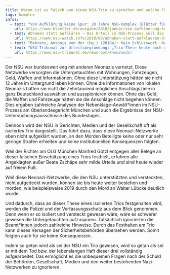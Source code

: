 ```yaml
---
title: Warum ist es falsch von einem NSU-Trio zu sprechen und welche Folgen hat das?
tags: komplex
infos:
  - text: "Von Aufklärung keine Spur: 20 Jahre NSU-Komplex (Blätter für die deutsche und internationale Politik)" 
    url: https://www.blaetter.de/ausgabe/2018/januar/von-aufklaerung-keine-spur-20-jahre-nsu-komplex
  - text: Abhaken statt aufklären – Das Urteil im NSU-Prozess soll die unhaltbare Trio-These zementieren (NSU Watch)
    url: https://www.nsu-watch.info/2018/08/abhaken-statt-aufklaeren-das-urteil-im-nsu-prozess-soll-die-unhaltbare-trio-these-zementieren/
  - text: "Behrens, Antonia von der (Hg.) (2018a): Kein Schlusswort. Nazi-Terror, Sicherheitsbehörden, Unterstützernetzwerk. Plädoyers im NSU-Prozess. Hamburg: VSA: Verlag."
  - text: "NSU-Tribunal zur Urteilsbegründung: „Trio-These heute noch unhaltbarer als vor 2 Jahren“ (Tribunal NSU-Komplex Auflösen)" 
    url: https://www.nsu-tribunal.de/newsroom/#newsmodal
---
```


Der NSU war bundesweit eng mit anderen Neonazis vernetzt. Diese Netzwerke versorgten die Untergetauchten mit Wohnungen, Fahrzeugen, Geld, Waffen und Informationen. Ohne diese Unterstützung hätten sie nicht 12 Jahre im Untergrund leben können. Ohne die Informationen von lokalen Neonazis hätten sie nicht die Zehntausend möglichen Anschlagsziele in ganz Deutschland auswählen und ausspionieren können. Ohne das Geld, die Waffen und Fahrzeuge hätten sie die Anschläge nicht begehen können. Dies ergaben zahlreiche Analysen der Nebenklage-Anwält\*innen im NSU-Prozess am Oberlandesgericht München und auch die Ergebnisse der NSU-Untersuchungsausschüsse des Bundestages.

Dennoch wird der NSU in Gerichten, Medien und der Gesellschaft oft als isoliertes Trio dargestellt. Das führt dazu, dass diese Neonazi-Netzwerke eben nicht aufgeklärt wurden, an den Morden Beteiligte keine oder nur sehr geringe Strafen erhielten und keine institutionellen Konsequenzen folgten.

Weil der Richter am OLG München Manfred Götzl entgegen aller Belege an dieser falschen Einschätzung eines Trios festhielt, erfuhren alle Angeklagten außer Beate Zschäpe sehr milde Urteile und sind heute wieder auf freiem Fuß.

Weil diese Neonazi-Netzwerke, die den NSU unterstützten und versteckten, nicht aufgedeckt wurden, können sie bis heute weiter bestehen und morden, wie beispielsweise 2019 durch den Mord an Walter Lübcke deutlich wurde.

Und dadurch, dass an dieser These eines isolierten Trios festgehalten wird, werden die Polizei und der Verfassungsschutz aus dem Blick genommen. Denn wenn er so isoliert und versteckt gewesen wäre, wäre es schwerer gewesen die Untergetauchten aufzuspüren. Tatsächlich ignorierten die Beamt\*innen jedoch zahlreiche Hinweise. Durch das Festhalten am Trio kann dieses Versagen der Sicherheitsbehörden übersehen werden. Somit folgten auch für sie keine Konsequenzen.

Indem so getan wird als sei der NSU ein Trio gewesen, wird so getan als sei er mit dem Tod bzw. der lebenslangen Haft dieser drei vollständig aufgearbeitet. Das ermöglicht es die unbequemen Fragen nach der Schuld der Behörden, Gesellschaft, Medien und den weiter bestehenden Nazi-Netzwerken zu ignorieren.
